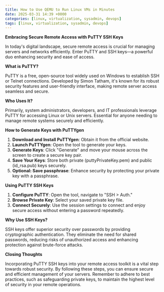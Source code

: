 ```yaml
---
title: How to Use QEMU to Run Linux VMs in Minutes
date: 2025-03-31 14:39 +0000
categories: [linux, virtualization, sysadmin, devops]
tags: [linux, virtualization, sysadmin, devops]
---
```


**Embracing Secure Remote Access with PuTTY SSH Keys**

In today's digital landscape, secure remote access is crucial for managing 
servers and networks efficiently. Enter PuTTY and SSH keys—a powerful duo 
enhancing security and ease of access.

**What is PuTTY?**

PuTTY is a free, open-source tool widely used on Windows to establish SSH 
or Telnet connections. Developed by Simon Tatham, it's known for its 
robust security features and user-friendly interface, making remote server 
access seamless and secure.

**Who Uses It?**

Primarily, system administrators, developers, and IT professionals 
leverage PuTTY for accessing Linux or Unix servers. Essential for anyone 
needing to manage remote systems securely and efficiently.

**How to Generate Keys with PuTTYgen**

1. **Download and Install PuTTYgen**: Obtain it from the official website.
2. **Launch PuTTYgen**: Open the tool to generate your keys.
3. **Generate Keys**: Click "Generate" and move your mouse across the 
screen to create a secure key pair.
4. **Save Your Keys**: Store both private (puttyPrivateKey.pem) and public 
(id_rsa.pub) keys securely.
5. **Optional: Save passphrase**: Enhance security by protecting your 
private key with a passphrase.

**Using PuTTY SSH Keys**

1. **Configure PuTTY**: Open the tool, navigate to "SSH > Auth."
2. **Browse Private Key**: Select your saved private key file.
3. **Connect Securely**: Use the session settings to connect and enjoy 
secure access without entering a password repeatedly.

**Why Use SSH Keys?**

SSH keys offer superior security over passwords by providing cryptographic 
authentication. They eliminate the need for shared passwords, reducing 
risks of unauthorized access and enhancing protection against brute-force 
attacks.

**Closing Thoughts**

Incorporating PuTTY SSH keys into your remote access toolkit is a vital 
step towards robust security. By following these steps, you can ensure 
secure and efficient management of your servers. Remember to adhere to 
best practices, such as safeguarding private keys, to maintain the highest 
level of security in your remote operations.
